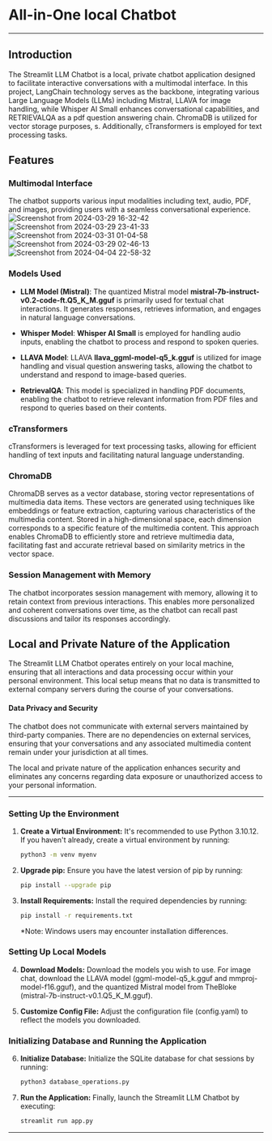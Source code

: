 # All-in-One local Chatbot

---


## Introduction

The Streamlit LLM Chatbot is a local, private chatbot application designed to facilitate interactive conversations with a multimodal interface. In this project, LangChain technology serves as the backbone, integrating various Large Language Models (LLMs) including Mistral, LLAVA for image handling, while Whisper AI Small enhances conversational capabilities, and RETRIEVALQA as a pdf question answering chain. ChromaDB is utilized for vector storage purposes, s. Additionally, cTransformers is employed for text processing tasks.

## Features

### Multimodal Interface
The chatbot supports various input modalities including text, audio, PDF, and images, providing users with a seamless conversational experience.  
![Screenshot from 2024-03-29 16-32-42](https://github.com/najwanaamane/local_multimodal_llm/assets/86806375/bd1c664c-20f5-45f5-81c3-f3287fd5dcbf)
![Screenshot from 2024-03-29 23-41-33](https://github.com/najwanaamane/local_multimodal_llm/assets/86806375/b7bafc12-1b44-49c4-b34d-e205d40e4eea)
![Screenshot from 2024-03-31 01-04-58](https://github.com/najwanaamane/local_multimodal_llm/assets/86806375/7a797a82-c685-423d-bfdd-b5e2f072215b)
![Screenshot from 2024-03-29 02-46-13](https://github.com/najwanaamane/local_multimodal_llm/assets/86806375/4c80dfe1-14c1-402e-b793-23a820b64e09)
![Screenshot from 2024-04-04 22-58-32](https://github.com/najwanaamane/local_multimodal_llm/assets/86806375/77da5951-2991-4d15-9a86-a9473b3fd1d6)




### Models Used

- **LLM Model (Mistral)**: The quantized Mistral model __mistral-7b-instruct-v0.2-code-ft.Q5_K_M.gguf__  is primarily used for textual chat interactions. It generates responses, retrieves information, and engages in natural language conversations.
  
- **Whisper Model**: __Whisper AI Small__  is employed for handling audio inputs, enabling the chatbot to process and respond to spoken queries.

- **LLAVA Model**:  LLAVA __llava_ggml-model-q5_k.gguf__ is utilized for image handling and visual question answering tasks, allowing the chatbot to understand and respond to image-based queries.

- **RetrievalQA**: This model is specialized in handling PDF documents, enabling the chatbot to retrieve relevant information from PDF files and respond to queries based on their contents.

### cTransformers
cTransformers is leveraged for text processing tasks, allowing for efficient handling of text inputs and facilitating natural language understanding.

### ChromaDB   

ChromaDB serves as a vector database, storing vector representations of multimedia data items. These vectors are generated using techniques like embeddings or feature extraction, capturing various characteristics of the multimedia content. Stored in a high-dimensional space, each dimension corresponds to a specific feature of the multimedia content. This approach enables ChromaDB to efficiently store and retrieve multimedia data, facilitating fast and accurate retrieval based on similarity metrics in the vector space.   


### Session Management with Memory

The chatbot incorporates session management with memory, allowing it to retain context from previous interactions. This enables more personalized and coherent conversations over time, as the chatbot can recall past discussions and tailor its responses accordingly.   

## Local and Private Nature of the Application

The Streamlit LLM Chatbot operates entirely on your local machine, ensuring that all interactions and data processing occur within your personal environment. This local setup means that no data is transmitted to external company servers during the course of your conversations.

#### Data Privacy and Security

The chatbot does not communicate with external servers maintained by third-party companies. There are no dependencies on external services, ensuring that your conversations and any associated multimedia content remain under your jurisdiction at all times.  

The local and private nature of the application enhances security and eliminates any concerns regarding data exposure or unauthorized access to your personal information.   




---

### Setting Up the Environment

1. **Create a Virtual Environment:** It's recommended to use Python 3.10.12. If you haven't already, create a virtual environment by running:

    ```bash
    python3 -m venv myenv
    ```

2. **Upgrade pip:** Ensure you have the latest version of pip by running:

    ```bash
    pip install --upgrade pip
    ```

3. **Install Requirements:** Install the required dependencies by running:

    ```bash
    pip install -r requirements.txt
    ```

    *Note: Windows users may encounter installation differences.
   
### Setting Up Local Models

4. **Download Models:** Download the models you wish to use. For image chat, download the LLAVA model (ggml-model-q5_k.gguf and mmproj-model-f16.gguf), and the quantized Mistral model from TheBloke (mistral-7b-instruct-v0.1.Q5_K_M.gguf).

5. **Customize Config File:** Adjust the configuration file (config.yaml) to reflect the models you downloaded.


### Initializing Database and Running the Application

6. **Initialize Database:** Initialize the SQLite database for chat sessions by running:

    ```bash
    python3 database_operations.py
    ```

7. **Run the Application:** Finally, launch the Streamlit LLM Chatbot by executing:

    ```bash
    streamlit run app.py
    ```

---



